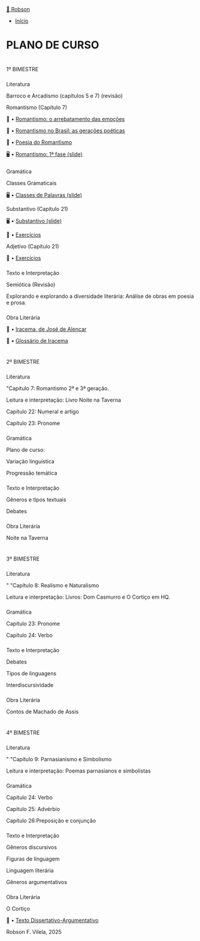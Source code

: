   

[🏫 Robson](https://sites.google.com/view/professorrobson/in%C3%ADcio?authuser=0)

- [Início](https://sites.google.com/view/professorrobson/in%C3%ADcio?authuser=0)
    

# PLANO DE CURSO

# 

1º BIMESTRE

### 

Literatura

Barroco e Arcadismo (capítulos 5 e 7) (revisão)

Romantismo (Capítulo 7)

📘 • [Romantismo: o arrebatamento das emoções](https://drive.google.com/file/d/1cRVK1Y8oDmxsV7o2LscYCDtGgpBUG0UT/view?usp=share_link)

📘 • [Romantismo no Brasil: as gerações poéticas](https://drive.google.com/file/d/1ZIoo23y4Uioj4VREds6zAFAkGVVx0c3T/view?usp=share_link)

📝 • [Poesia do Romantismo](https://drive.google.com/file/d/18bJpQQEKUwDqSYiutInEih_9gWMgyWOl/view?usp=drivesdk)

🖥️ • [Romantismo: 1ª fase (slide)](https://drive.google.com/file/d/1XXRG9eHImCHqwroywm0VphyAsuwgqwlB/view?usp=drivesdk)

  

### 

Gramática

Classes Gramaticais

🖥️ • [Classes de Palavras (slide)](https://drive.google.com/file/d/1v2CgiBOw307PzD2rPQkN2OsUmR02Ku2_/view?usp=drivesdk)

Substantivo (Capítulo 21)

🖥️ • [Substantivo (slide)](https://drive.google.com/file/d/1A0sqBWtBJ1VszVFPglBKktXWzfU3kPOR/view?usp=drivesdk)

📝 • [Exercícios](https://drive.google.com/file/d/1s5Zv5TrdhB0s8oOipxITru9mCrZO8ycr/view?usp=drivesdk) 

Adjetivo (Capítulo 21)

📝 • [Exercícios](https://drive.google.com/file/d/1QrvBGMVQFXfi7I7A9L6EIdqQCiHK7QSi/view?usp=drivesdk)

  

### 

Texto e Interpretação

Semiótica (Revisão)

Explorando e explorando a diversidade literária: Análise de obras em poesia e prosa.

  

### 

Obra Literária

📘 • [Iracema, de José de Alencar](https://drive.google.com/file/d/10vNj-i5TWeL8JFB7XwsoBW482nx4dYq_/view?usp=sharing)

📘 • [Glossário de Iracema](https://drive.google.com/file/d/1YjJntTAHDvtnyD59xRKDVqSnqRaWThRb/view?usp=sharing) 

# 

2º BIMESTRE

### 

Literatura

"Capítulo 7: Romantismo 2ª e 3ª geração.

Leitura e interpretação: Livro Noite na Taverna

Capítulo 22: Numeral e artigo

Capítulo 23: Pronome

  

### 

Gramática

Plano de curso:

Variação linguística

Progressão temática

  

### 

Texto e Interpretação

Gêneros e tipos textuais

Debates

  

### 

Obra Literária

Noite na Taverna

# 

3º BIMESTRE

### 

Literatura

" "Capítulo 8: Realismo e Naturalismo

Leitura e interpretação: Livros: Dom Casmurro e O Cortiço em HQ.

  

### 

Gramática

Capítulo 23: Pronome

Capítulo 24: Verbo

  

### 

Texto e Interpretação

Debates

Tipos de linguagens

Interdiscursividade

  

### 

Obra Literária

Contos de Machado de Assis

  

# 

4º BIMESTRE

### 

Literatura

" "Capítulo 9: Parnasianismo e Simbolismo

Leitura e interpretação: Poemas parnasianos e simbolistas

  

### 

Gramática

Capítulo 24: Verbo

Capítulo 25: Advérbio

Capítulo 26:Preposição e conjunção

  

### 

Texto e Interpretação

Gêneros discursivos

Figuras de linguagem

Linguagem literária

Gêneros argumentativos

  

### 

Obra Literária

O Cortiço

  

📘 • [Texto Dissertativo-Argumentativo](https://drive.google.com/file/d/1qGRX16po0DpGT6_HnR2dZMk87Din0soa/view?usp=drivesdk) 

Robson F. Vilela, 2025